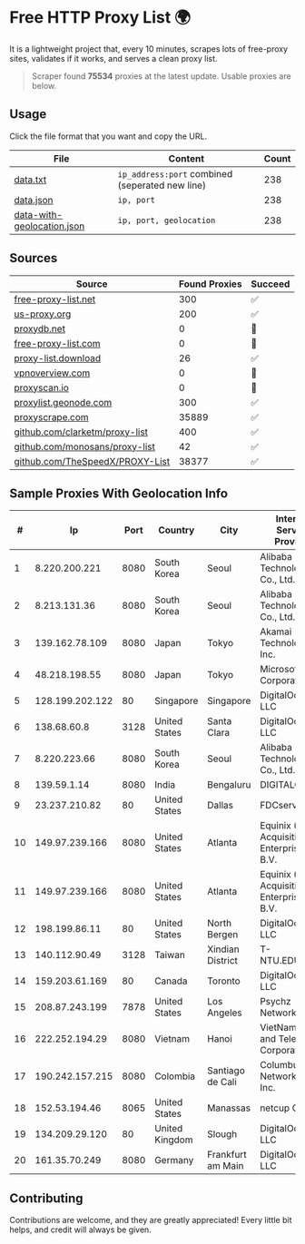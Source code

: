 
# Free HTTP Proxy List 🌍

It is a lightweight project that, every 10 minutes, scrapes lots of free-proxy sites, validates if it works, and serves a clean proxy list.


> Scraper found **75534** proxies at the latest update. Usable proxies are below.

## Usage

Click the file format that you want and copy the URL.


|File|Content|Count|
|----|-------|-----|
|[data.txt](https://raw.githubusercontent.com/themiralay/Proxy-List-World/master/data.txt)|`ip_address:port` combined (seperated new line)|238|
|[data.json](https://raw.githubusercontent.com/themiralay/Proxy-List-World/master/data.json)|`ip, port`|238|
|[data-with-geolocation.json](https://raw.githubusercontent.com/themiralay/Proxy-List-World/master/data-with-geolocation.json)|`ip, port, geolocation`|238|

## Sources

|Source|Found Proxies|Succeed|
|------|-------------|-------|
|[free-proxy-list.net](https://free-proxy-list.net)|300|✅|
|[us-proxy.org](https://www.us-proxy.org)|200|✅|
|[proxydb.net](http://proxydb.net)|0|🚫|
|[free-proxy-list.com](https://free-proxy-list.com/?page=&port=&type%5B%5D=http&type%5B%5D=https&up_time=0&search=Search)|0|🚫|
|[proxy-list.download](https://www.proxy-list.download/HTTP)|26|✅|
|[vpnoverview.com](https://vpnoverview.com/privacy/anonymous-browsing/free-proxy-servers)|0|🚫|
|[proxyscan.io](https://www.proxyscan.io)|0|🚫|
|[proxylist.geonode.com](https://proxylist.geonode.com/api/proxy-list?limit=300&page=1&sort_by=lastChecked&sort_type=desc&protocols=http,https)|300|✅|
|[proxyscrape.com](https://api.proxyscrape.com/v2/?request=displayproxies&protocol=http&timeout=10000&country=all&ssl=all&anonymity=all)|35889|✅|
|[github.com/clarketm/proxy-list](https://raw.githubusercontent.com/clarketm/proxy-list/master/proxy-list-raw.txt)|400|✅|
|[github.com/monosans/proxy-list](https://raw.githubusercontent.com/monosans/proxy-list/main/proxies/http.txt)|42|✅|
|[github.com/TheSpeedX/PROXY-List](https://raw.githubusercontent.com/TheSpeedX/PROXY-List/master/http.txt)|38377|✅|


## Sample Proxies With Geolocation Info

|#|Ip|Port|Country|City|Internet Service Provider|
|-|--|----|-------|----|-------------------------|
|1|8.220.200.221|8080|South Korea|Seoul|Alibaba (US) Technology Co., Ltd.|
|2|8.213.131.36|8080|South Korea|Seoul|Alibaba (US) Technology Co., Ltd.|
|3|139.162.78.109|8080|Japan|Tokyo|Akamai Technologies, Inc.|
|4|48.218.198.55|8080|Japan|Tokyo|Microsoft Corporation|
|5|128.199.202.122|80|Singapore|Singapore|DigitalOcean, LLC|
|6|138.68.60.8|3128|United States|Santa Clara|DigitalOcean, LLC|
|7|8.220.223.66|8080|South Korea|Seoul|Alibaba (US) Technology Co., Ltd.|
|8|139.59.1.14|8080|India|Bengaluru|DIGITALOCEAN|
|9|23.237.210.82|80|United States|Dallas|FDCservers.net|
|10|149.97.239.166|8080|United States|Atlanta|Equinix (EMEA) Acquisition Enterprises B.V.|
|11|149.97.239.166|8080|United States|Atlanta|Equinix (EMEA) Acquisition Enterprises B.V.|
|12|198.199.86.11|80|United States|North Bergen|DigitalOcean, LLC|
|13|140.112.90.49|3128|Taiwan|Xindian District|T-NTU.EDU.TW|
|14|159.203.61.169|80|Canada|Toronto|DigitalOcean, LLC|
|15|208.87.243.199|7878|United States|Los Angeles|Psychz Networks|
|16|222.252.194.29|8080|Vietnam|Hanoi|VietNam Post and Telecom Corporation|
|17|190.242.157.215|8080|Colombia|Santiago de Cali|Columbus Networks USA, Inc.|
|18|152.53.194.46|8065|United States|Manassas|netcup GmbH|
|19|134.209.29.120|80|United Kingdom|Slough|DigitalOcean, LLC|
|20|161.35.70.249|8080|Germany|Frankfurt am Main|DigitalOcean, LLC|



## Contributing

Contributions are welcome, and they are greatly appreciated! Every
little bit helps, and credit will always be given.

